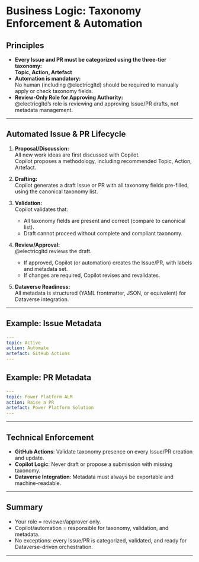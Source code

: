 # Business Logic: Taxonomy Enforcement & Automation

## Principles

- **Every Issue and PR must be categorized using the three-tier taxonomy:**  
  **Topic, Action, Artefact**
- **Automation is mandatory:**  
  No human (including @electricgltd) should be required to manually apply or check taxonomy fields.
- **Review-Only Role for Approving Authority:**  
  @electricgltd’s role is reviewing and approving Issue/PR drafts, not metadata management.

---

## Automated Issue & PR Lifecycle

1. **Proposal/Discussion:**  
   All new work ideas are first discussed with Copilot.  
   Copilot proposes a methodology, including recommended Topic, Action, Artefact.

2. **Drafting:**  
   Copilot generates a draft Issue or PR with all taxonomy fields pre-filled, using the canonical taxonomy list.

3. **Validation:**  
   Copilot validates that:
   - All taxonomy fields are present and correct (compare to canonical list).
   - Draft cannot proceed without complete and compliant taxonomy.

4. **Review/Approval:**  
   @electricgltd reviews the draft.  
   - If approved, Copilot (or automation) creates the Issue/PR, with labels and metadata set.
   - If changes are required, Copilot revises and revalidates.

5. **Dataverse Readiness:**  
   All metadata is structured (YAML frontmatter, JSON, or equivalent) for Dataverse integration.

---

## Example: Issue Metadata

```yaml
---
topic: Active
action: Automate
artefact: GitHub Actions
---
```

## Example: PR Metadata

```yaml
---
topic: Power Platform ALM
action: Raise a PR
artefact: Power Platform Solution
---
```

---

## Technical Enforcement

- **GitHub Actions**: Validate taxonomy presence on every Issue/PR creation and update.
- **Copilot Logic**: Never draft or propose a submission with missing taxonomy.
- **Dataverse Integration**: Metadata must always be exportable and machine-readable.

---

## Summary

- Your role = reviewer/approver only.
- Copilot/automation = responsible for taxonomy, validation, and metadata.
- No exceptions: every Issue/PR is categorized, validated, and ready for Dataverse-driven orchestration.

---